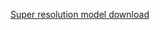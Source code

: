 [Super resolution model download](https://github.com/Saafke/EDSR_Tensorflow/blob/master/models/EDSR_x3.pb)